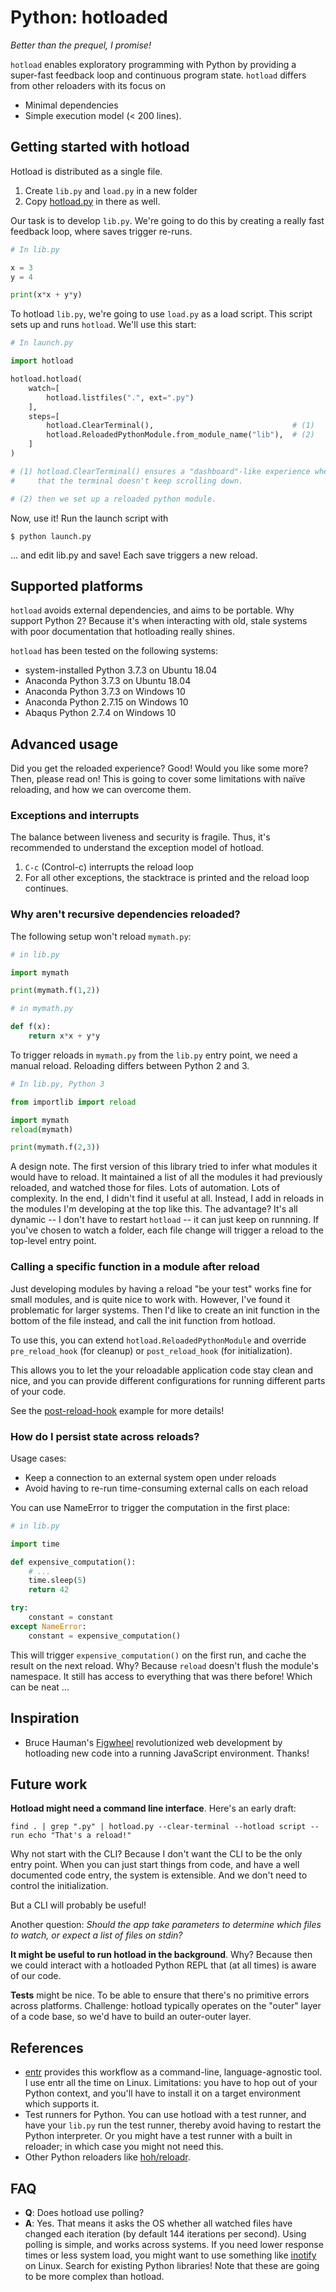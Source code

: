 # Python: hotloaded

_Better than the prequel, I promise!_

<!-- Consider photoshopping in a matrix reloaded picture here! -->

`hotload` enables exploratory programming with Python by providing a super-fast
feedback loop and continuous program state. `hotload` differs from other
reloaders with its focus on

- Minimal dependencies
- Simple execution model (< 200 lines).

## Getting started with hotload

Hotload is distributed as a single file.

1. Create `lib.py` and `load.py` in a new folder
2. Copy [hotload.py][4] in there as well.

Our task is to develop `lib.py`. We're going to do this by creating a really
fast feedback loop, where saves trigger re-runs.

```python
# In lib.py

x = 3
y = 4

print(x*x + y*y)
```

To hotload `lib.py`, we're going to use `load.py` as a load script. This
script sets up and runs `hotload`. We'll use this start:

```python
# In launch.py

import hotload

hotload.hotload(
    watch=[
        hotload.listfiles(".", ext=".py")
    ],
    steps=[
        hotload.ClearTerminal(),                               # (1) 
        hotload.ReloadedPythonModule.from_module_name("lib"),  # (2)
    ]
)

# (1) hotload.ClearTerminal() ensures a "dashboard"-like experience when we work, so
#     that the terminal doesn't keep scrolling down.

# (2) then we set up a reloaded python module.
```

Now, use it! Run the launch script with

```
$ python launch.py
```

... and edit lib.py and save! Each save triggers a new reload.

## Supported platforms

`hotload` avoids external dependencies, and aims to be portable. Why support
Python 2? Because it's when interacting with old, stale systems with poor
documentation that hotloading really shines.

`hotload` has been tested on the following systems:

- system-installed Python 3.7.3 on Ubuntu 18.04
- Anaconda Python 3.7.3 on Ubuntu 18.04
- Anaconda Python 3.7.3 on Windows 10
- Anaconda Python 2.7.15 on Windows 10
- Abaqus Python 2.7.4 on Windows 10

## Advanced usage

Did you get the reloaded experience? Good! Would you like some more? Then,
please read on! This is going to cover some limitations with naïve reloading,
and how we can overcome them.

### Exceptions and interrupts

The balance between liveness and security is fragile. Thus, it's recommended to
understand the exception model of hotload.

1. `C-c` (Control-c) interrupts the reload loop
2. For all other exceptions, the stacktrace is printed and the reload loop
   continues.

### Why aren't recursive dependencies reloaded?

The following setup won't reload `mymath.py`:

```python
# in lib.py

import mymath

print(mymath.f(1,2))
```

```python
# in mymath.py

def f(x):
    return x*x + y*y
```

To trigger reloads in `mymath.py` from the `lib.py` entry point, we need a
manual reload. Reloading differs between Python 2 and 3.

```python
# In lib.py, Python 3

from importlib import reload

import mymath
reload(mymath)

print(mymath.f(2,3))
```

A design note. The first version of this library tried to infer what modules it
would have to reload. It maintained a list of all the modules it had previously
reloaded, and watched those for files. Lots of automation. Lots of complexity.
In the end, I didn't find it useful at all. Instead, I add in reloads in the
modules I'm developing at the top like this. The advantage? It's all dynamic --
I don't have to restart `hotload` -- it can just keep on runnning. If you've
chosen to watch a folder, each file change will trigger a reload to the
top-level entry point.

### Calling a specific function in a module after reload

Just developing modules by having a reload "be your test" works fine for small
modules, and is quite nice to work with. However, I've found it problematic for
larger systems. Then I'd like to create an init function in the bottom of the
file instead, and call the init function from hotload.

To use this, you can extend `hotload.ReloadedPythonModule` and override
`pre_reload_hook` (for cleanup) or `post_reload_hook` (for initialization).

This allows you to let the your reloadable application code stay clean and nice,
and you can provide different configurations for running different parts of your
code.

See the [post-reload-hook][5] example for more details!

### How do I persist state across reloads?

Usage cases:

- Keep a connection to an external system open under reloads
- Avoid having to re-run time-consuming external calls on each reload

You can use NameError to trigger the computation in the first place:

```python
# in lib.py

import time

def expensive_computation():
    # ...
    time.sleep(5)
    return 42

try:
    constant = constant
except NameError:
    constant = expensive_computation()
```

This will trigger `expensive_computation()` on the first run, and cache the
result on the next reload. Why? Because `reload` doesn't flush the module's
namespace. It still has access to everything that was there before! Which can be
neat ...

## Inspiration

- Bruce Hauman's [Figwheel][6] revolutionized web development by hotloading new
  code into a running JavaScript environment. Thanks!
   
## Future work

**Hotload might need a command line interface**. Here's an early draft:

```
find . | grep ".py" | hotload.py --clear-terminal --hotload script --run echo "That's a reload!"
```

Why not start with the CLI? Because I don't want the CLI to be the only entry
point. When you can just start things from code, and have a well documented code
entry, the system is extensible. And we don't need to control the
initialization.

But a CLI will probably be useful!

Another question: _Should the app take parameters to determine which files to
watch, or expect a list of files on stdin?_

**It might be useful to run hotload in the background**. Why? Because then we
could interact with a hotloaded Python REPL that (at all times) is aware of our
code.

**Tests** might be nice. To be able to ensure that there's no primitive errors
across platforms. Challenge: hotload typically operates on the "outer" layer of
a code base, so we'd have to build an outer-outer layer.

## References

- [entr][1] provides this workflow as a command-line, language-agnostic tool. I
  use entr all the time on Linux. Limitations: you have to hop out of your
  Python context, and you'll have to install it on a target environment which
  supports it.
- Test runners for Python. You can use hotload with a test runner, and have your
  `lib.py` run the test runner, thereby avoid having to restart the Python
  interpreter. Or you might have a test runner with a built in reloader; in
  which case you might not need this.
- Other Python reloaders like [hoh/reloadr][2].

## FAQ

- **Q**: Does hotload use polling?
- **A**: Yes. That means it asks the OS whether all watched files have changed
  each iteration (by default 144 iterations per second). Using polling is
  simple, and works across systems. If you need lower response times or less
  system load, you might want to use something like [inotify][3] on Linux.
  Search for existing Python libraries! Note that these are going to be more
  complex than hotload.
  
[1]: http://eradman.com/entrproject/
[2]: https://github.com/hoh/reloadr
[3]: http://man7.org/linux/man-pages/man7/inotify.7.html
[4]: ./hotload.py
[5]: ./docs/examples/post-reload-hook/
[6]: https://figwheel.org/

